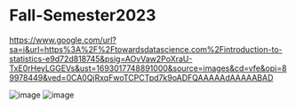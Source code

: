 # Fall-Semester2023
https://www.google.com/url?sa=i&url=https%3A%2F%2Ftowardsdatascience.com%2Fintroduction-to-statistics-e9d72d818745&psig=AOvVaw2PoXraU-TxE0rHeyLGGEVs&ust=1693017748891000&source=images&cd=vfe&opi=89978449&ved=0CA0QjRxqFwoTCPCTpd7k9oADFQAAAAAdAAAAABAD


![image](https://github.com/AlexLop22/Fall-Semester2023/assets/142961389/8f43cb7f-a15f-4c6c-9a4c-3006bb750d9d)
![image](https://github.com/AlexLop22/Fall-Semester2023/assets/142961389/b2b20cb8-53eb-442d-a570-bd1765bc32a1)

